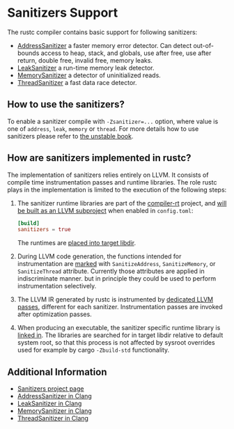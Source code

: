 # Sanitizers Support

The rustc compiler contains basic support for following sanitizers:

* [AddressSanitizer][clang-asan] a faster memory error detector. Can
  detect out-of-bounds access to heap, stack, and globals, use after free, use
  after return, double free, invalid free, memory leaks.
* [LeakSanitizer][clang-lsan] a run-time memory leak detector.
* [MemorySanitizer][clang-msan] a detector of uninitialized reads.
* [ThreadSanitizer][clang-tsan] a fast data race detector.

## How to use the sanitizers?

To enable a sanitizer compile with `-Zsanitizer=...` option, where value is one
of `address`, `leak`, `memory` or `thread`. For more details how to use
sanitizers please refer to [the unstable book](https://doc.rust-lang.org/unstable-book/).

## How are sanitizers implemented in rustc?

The implementation of sanitizers relies entirely on LLVM. It consists of
compile time instrumentation passes and runtime libraries. The role rustc plays
in the implementation is limited to the execution of the following steps:

1. The sanitizer runtime libraries are part of the [compiler-rt] project, and
   [will be built as an LLVM subproject][sanitizer-build] when enabled in
   `config.toml`:

   ```toml
   [build]
   sanitizers = true
   ```

   The runtimes are [placed into target libdir][sanitizer-copy].

2. During LLVM code generation, the functions intended for instrumentation are
   [marked][sanitizer-attribute] with `SanitizeAddress`, `SanitizeMemory`, or
   `SanitizeThread` attribute. Currently those attributes are applied in
   indiscriminate manner. but in principle they could be used to perform
   instrumentation selectively.

3. The LLVM IR generated by rustc is instrumented by [dedicated LLVM
   passes][sanitizer-pass], different for each sanitizer. Instrumentation
   passes are invoked after optimization passes.

4. When producing an executable, the sanitizer specific runtime library is
   [linked in][sanitizer-link]. The libraries are searched for in target libdir
   relative to default system root, so that this process is not affected
   by sysroot overrides used for example by cargo `-Zbuild-std` functionality.

[compiler-rt]: https://github.com/llvm/llvm-project/tree/master/compiler-rt
[sanitizer-build]: https://github.com/rust-lang/rust/blob/87c3eedffba64830b67e54e75dd479f9fd83cc7d/src/bootstrap/native.rs#L220-L225
[sanitizer-copy]: https://github.com/rust-lang/rust/blob/87c3eedffba64830b67e54e75dd479f9fd83cc7d/src/bootstrap/compile.rs#L269-L321
[sanitizer-attribute]: https://github.com/rust-lang/rust/blob/1.38.0/src/librustc_codegen_llvm/declare.rs#L53-L66
[sanitizer-pass]: https://github.com/rust-lang/rust/blob/1.38.0/src/librustc_codegen_ssa/back/write.rs#L406-L420
[sanitizer-link]: https://github.com/rust-lang/rust/blob/87c3eedffba64830b67e54e75dd479f9fd83cc7d/src/librustc_codegen_ssa/back/link.rs#L729-L770

## Additional Information

* [Sanitizers project page](https://github.com/google/sanitizers/wiki/)
* [AddressSanitizer in Clang][clang-asan]
* [LeakSanitizer in Clang][clang-lsan]
* [MemorySanitizer in Clang][clang-msan]
* [ThreadSanitizer in Clang][clang-tsan]

[clang-asan]: https://clang.llvm.org/docs/AddressSanitizer.html
[clang-lsan]: https://clang.llvm.org/docs/LeakSanitizer.html
[clang-msan]: https://clang.llvm.org/docs/MemorySanitizer.html
[clang-tsan]: https://clang.llvm.org/docs/ThreadSanitizer.html
